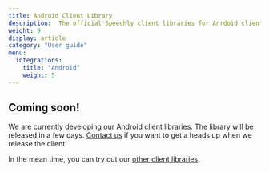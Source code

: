 ```yaml
---
title: Android Client Library
description:  The official Speechly client libraries for Anrdoid clients. 
weight: 9
display: article
category: "User guide"
menu:
  integrations:
    title: "Android"
    weight: 5
---
```


## Coming soon!

We are currently developing our Android client libraries. The library will be released in a few days. [Contact us](https://www.speechly.com/get-started/) if you want to get a heads up when we release the client.

In the mean time, you can try out our [other client libraries](/client-libraries/).